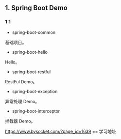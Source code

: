 ## 1. Spring Boot Demo
### 1.1 
- spring-boot-common

基础项目。
- spring-boot-hello

Hello。
- spring-boot-restful

RestFul Demo。
- spring-boot-exception

异常处理 Demo。
- spring-boot-interceptor

拦截器 Demo。


https://www.bysocket.com/?page_id=1639 == 学习地址